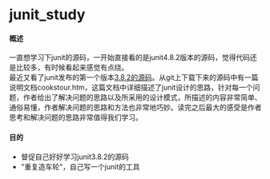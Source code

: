 # junit_study
#### 概述
一直想学习下junit的源码，一开始直接看的是junit4.8.2版本的源码，觉得代码还是比较多，有时候看起来感觉有点绕。  
最近又看了junit发布的第一个版本[3.8.2的源码](https://github.com/junit-team/junit4/releases/tag/r3.8.2)。从git上下载下来的源码中有一篇说明文档cookstour.htm，这篇文档中详细描述了junit设计的思路，针对每一个问题，作者给出了解决问题的思路以及所采用的设计模式，所描述的内容非常简单、通俗易懂，作者解决问题的思路和方法也非常地巧妙。读完之后最大的感受是作者思考和解决问题的思路非常值得我们学习。  

#### 目的
* 督促自己好好学习junit3.8.2的源码  
* "重复造车轮"，自己写一个junit的工具  
